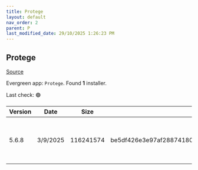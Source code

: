 ```yaml
---
title: Protege
layout: default
nav_order: 2
parent: P
last_modified_date: 29/10/2025 1:26:23 PM
---
```


## Protege

[Source](https://protege.stanford.edu/)

Evergreen app: `Protege`. Found **1** installer.

Last check: 🟢

| Version | Date     | Size      | Sha256                                                           | Architecture | InstallerType | Type | URI                                                                                                                                                                                                                          |
| ------- | -------- | --------- | ---------------------------------------------------------------- | ------------ | ------------- | ---- | ---------------------------------------------------------------------------------------------------------------------------------------------------------------------------------------------------------------------------- |
| 5.6.8   | 3/9/2025 | 116241574 | be5df426e3e97af288741807538754ba51f7eb146a8391ae86c83dcb35c8e6b7 | x86          | Default       | zip  | [https://github.com/protegeproject/protege-distribution/releases/download/protege-5.6.8/Protege-5.6.8-win.zip](https://github.com/protegeproject/protege-distribution/releases/download/protege-5.6.8/Protege-5.6.8-win.zip) |
